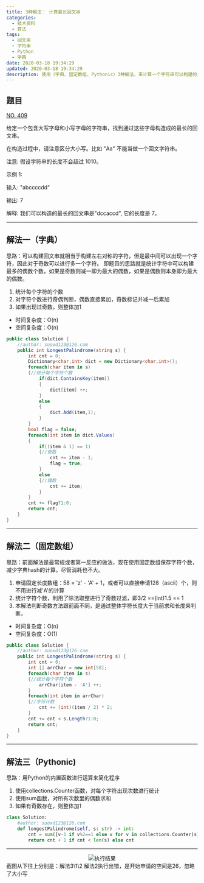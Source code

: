 ```yaml
---
title: 3种解法： 计算最长回文串
categories:
  - 技术资料
  - 算法
tags:
  - 回文串
  - 字符串
  - Python
  - 字典
date: 2020-03-18 19:34:29
updated: 2020-03-18 19:34:29
description: 使用（字典、固定数组、Pythonic）3种解法，来计算一个字符串可以构建的最长回文串...
---
```

## 题目

[NO. 409](https://leetcode-cn.com/problems/longest-palindrome)

给定一个包含大写字母和小写字母的字符串，找到通过这些字母构造成的最长的回文串。

在构造过程中，请注意区分大小写。比如 "Aa" 不能当做一个回文字符串。

注意:
假设字符串的长度不会超过 1010。

示例 1:

输入:
"abccccdd"

输出:
7

解释:
我们可以构造的最长的回文串是"dccaccd", 它的长度是 7。

***

## 解法一（字典）
思路：可以构建回文串就相当于构建左右对称的字符，但是最中间可以出现一个字符，因此对于奇数可以进行多一个字符。
即题目的思路就是统计字符中可以构建最多的偶数个数，如果是奇数则减一即为最大的偶数，如果是偶数则本身即为最大的偶数。

1. 统计每个字符的个数
2. 对字符个数进行奇偶判断，偶数直接累加，奇数标记并减一后累加
3. 如果出现过奇数，则整体加1

* 时间复杂度：O(n)
* 空间复杂度：O(n)
```csharp
public class Solution {
    //author: ​suoxd123@126.com
    public int LongestPalindrome(string s) {
        int cnt = 0;
        Dictionary<char,int> dict = new Dictionary<char,int>();
        foreach(char item in s)
        {//统计每个字符个数
            if(dict.ContainsKey(item))
            {
                dict[item] ++;
            }
            else
            {
                dict.Add(item,1);
            }
        }
        bool flag = false;
        foreach(int item in dict.Values)
        {
            if((item & 1) == 1)
            {//奇数
                cnt += item - 1;
                flag = true;
            }
            else
            {//偶数
                cnt += item;
            }
        }
        cnt += flag?1:0;
        return cnt;
    }
}
```
***
## 解法二（固定数组）
思路：前面解法是最常规或者第一反应的做法，现在使用固定数组保存字符个数，减少字典hash的计算，尽管消耗也不大。
1. 申请固定长度数组：58 = 'z' - 'A' + 1，或者可以直接申请128（ascii）个，则不用进行减'A'的计算
2. 统计字符个数，利用了除法取整进行了奇数过滤，即3/2 ==(int)1.5 == 1
3. 本解法判断奇数方法跟前面不同，是通过整体字符长度大于当前求和长度来判断。

* 时间复杂度：O(n)
* 空间复杂度：O(1)
```csharp
public class Solution {
    //author: ​suoxd123@126.com
    public int LongestPalindrome(string s) {
        int cnt = 0;
        int [] arrChar = new int[58];
        foreach(char item in s)
        {//统计每个字符个数
            arrChar[item - 'A'] ++;
        }        
        foreach(int item in arrChar)
        {//字符计数
            cnt += (int)(item / 2) * 2;
        }
        cnt += cnt < s.Length?1:0;
        return cnt;
    }
}
```
***
## 解法三（Pythonic)
思路：用Python的内置函数进行运算来简化程序
1. 使用collections.Counter函数，对每个字符出现次数进行统计
2. 使用sum函数，对所有次数里的偶数求和
3. 如果有奇数存在，则整体加1

```python
class Solution:
    #author: ​suoxd123@126.com
    def longestPalindrome(self, s: str) -> int:
        cnt = sum([v-1 if v%2==1 else v for v in collections.Counter(s).values()])
        return cnt + 1 if cnt < len(s) else cnt
```

***
<center>    <img src="/img/tech/20200319093107.png" title="执行结果"/>    </center>
截图从下往上分别是：解法3\1\2
解法2执行出错，是开始申请的空间是26，忽略了大小写